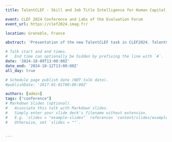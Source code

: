 ```yaml
---
title: TalentCLEF - Skill and Job Title Intelligence for Human Capital Management

event: CLEF 2024 Conference and Labs of the Evaluation Forum
event_url: https://clef2024.imag.fr/

location: Grenoble, France

abstract: 'Presentation of the new TalentCLEF task in CLEF2024. TalentCLEF is an initiative to advance Natural Language Processing (NLP) in Human Capital Management (HCM). It aims to create a public benchmark for model evaluation and promote collaboration to develop fair, multilingual, and flexible systems that improve Human Resources (HR) practices across different industries.'

# Talk start and end times.
#   End time can optionally be hidden by prefixing the line with `#`.
date: '2024-10-09T13:00:00Z'
date_end: '2024-10-12T13:00:00Z'
all_day: true

# Schedule page publish date (NOT talk date).
#publishDate: '2017-01-01T00:00:00Z'

authors: [admin]
tags: ["conference"]
# Markdown Slides (optional).
#   Associate this talk with Markdown slides.
#   Simply enter your slide deck's filename without extension.
#   E.g. `slides = "example-slides"` references `content/slides/example-slides.md`.
#   Otherwise, set `slides = ""`.


---
```

